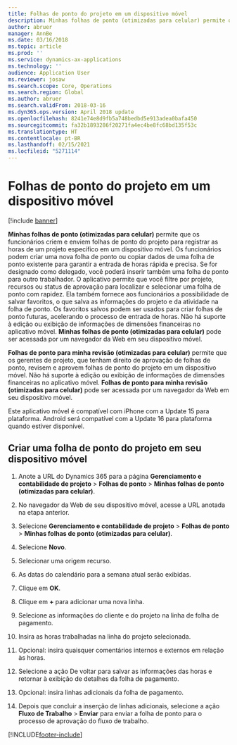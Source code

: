 ```yaml
---
title: Folhas de ponto do projeto em um dispositivo móvel
description: Minhas folhas de ponto (otimizadas para celular) permite que os funcionários criem e enviem folhas de ponto do projeto para registrar as horas de um projeto específico em um dispositivo móvel.
author: abruer
manager: AnnBe
ms.date: 03/16/2018
ms.topic: article
ms.prod: ''
ms.service: dynamics-ax-applications
ms.technology: ''
audience: Application User
ms.reviewer: josaw
ms.search.scope: Core, Operations
ms.search.region: Global
ms.author: abruer
ms.search.validFrom: 2018-03-16
ms.dyn365.ops.version: April 2018 update
ms.openlocfilehash: 8241e74e8d9fb5a748bedbd5e913adea0bafa450
ms.sourcegitcommit: fa32b1893286f20271fa4ec4be8fc68bd135f53c
ms.translationtype: HT
ms.contentlocale: pt-BR
ms.lasthandoff: 02/15/2021
ms.locfileid: "5271114"
---
```

# <a name="project-timesheets-on-a-mobile-device"></a>Folhas de ponto do projeto em um dispositivo móvel

[!include [banner](../includes/banner.md)]

**Minhas folhas de ponto (otimizadas para celular)** permite que os funcionários criem e enviem folhas de ponto do projeto para registrar as horas de um projeto específico em um dispositivo móvel. Os funcionários podem criar uma nova folha de ponto ou copiar dados de uma folha de ponto existente para garantir a entrada de horas rápida e precisa. Se for designado como delegado, você poderá inserir também uma folha de ponto para outro trabalhador. O aplicativo permite que você filtre por projeto, recursos ou status de aprovação para localizar e selecionar uma folha de ponto com rapidez. Ela também fornece aos funcionários a possibilidade de salvar favoritos, o que salva as informações do projeto e da atividade na folha de ponto. Os favoritos salvos podem ser usados para criar folhas de ponto futuras, acelerando o processo de entrada de horas. Não há suporte à edição ou exibição de informações de dimensões financeiras no aplicativo móvel. **Minhas folhas de ponto (otimizadas para celular)** pode ser acessada por um navegador da Web em seu dispositivo móvel.

**Folhas de ponto para minha revisão (otimizadas para celular)** permite que os gerentes de projeto, que tenham direito de aprovação de folhas de ponto, revisem e aprovem folhas de ponto do projeto em um dispositivo móvel. Não há suporte à edição ou exibição de informações de dimensões financeiras no aplicativo móvel. **Folhas de ponto para minha revisão (otimizadas para celular)** pode ser acessada por um navegador da Web em seu dispositivo móvel.

Este aplicativo móvel é compatível com iPhone com a Update 15 para plataforma.
Android será compatível com a Update 16 para plataforma quando estiver disponível.

## <a name="create-a-project-timesheet-on-your-mobile-device"></a>Criar uma folha de ponto do projeto em seu dispositivo móvel

1.  Anote a URL do Dynamics 365 para a página **Gerenciamento e contabilidade de projeto** \> **Folhas de ponto** \> **Minhas folhas de ponto (otimizadas para celular)**.

2.  No navegador da Web de seu dispositivo móvel, acesse a URL anotada na etapa anterior.
 
3.  Selecione **Gerenciamento e contabilidade de projeto** \> **Folhas de ponto** \> **Minhas folhas de ponto (otimizadas para celular)**.

4.  Selecione **Novo**.

5.  Selecionar uma origem recurso.

6.  As datas do calendário para a semana atual serão exibidas.

7.  Clique em **OK**.

8.  Clique em **+** para adicionar uma nova linha.

9.  Selecione as informações do cliente e do projeto na linha de folha de pagamento.

10. Insira as horas trabalhadas na linha do projeto selecionada.

11. Opcional: insira quaisquer comentários internos e externos em relação às horas.

12. Selecione a ação De voltar para salvar as informações das horas e retornar à exibição de detalhes da folha de pagamento.

13. Opcional: insira linhas adicionais da folha de pagamento.

14. Depois que concluir a inserção de linhas adicionais, selecione a ação **Fluxo de Trabalho** \> **Enviar** para enviar a folha de ponto para o processo de aprovação do fluxo de trabalho.


[!INCLUDE[footer-include](../includes/footer-banner.md)]